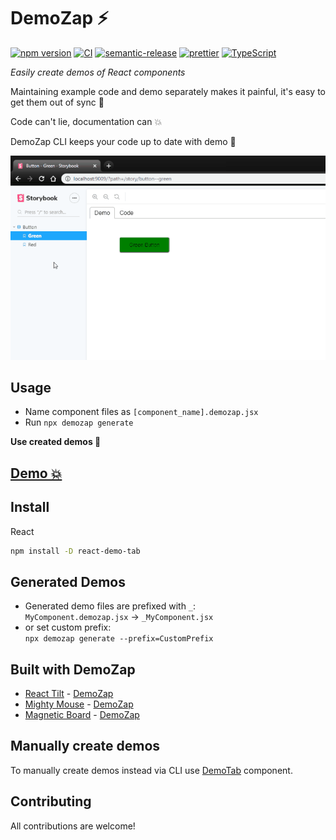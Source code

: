 # DemoZap ⚡

[![npm version][npm-badge]][npm-url]
[![CI][build-badge]][build-url]
[![semantic-release][semantic-badge]][semantic-url]
[![prettier][prettier-badge]][prettier-url]
[![TypeScript][typescript-badge]][typescript-url]

_Easily create demos of React components_

Maintaining example code and demo separately makes it painful, it's easy to get them out of sync 🙅

Code can't lie, documentation can 💥

DemoZap CLI keeps your code up to date with demo 💪

[![](misc/demo.gif)](https://mkosir.github.io/demozap/?path=/story/examples--button-green-jsx-css)

## Usage

- Name component files as `[component_name].demozap.jsx`
- Run `npx demozap generate`

**Use created demos 🎉**

## [Demo 💥](https://mkosir.github.io/demozap)

## Install

React

```bash
npm install -D react-demo-tab
```

## Generated Demos

- Generated demo files are prefixed with `_`:  
  `MyComponent.demozap.jsx` → `_MyComponent.jsx`
- or set custom prefix:  
  `npx demozap generate --prefix=CustomPrefix`

## Built with DemoZap

- [React Tilt](https://github.com/mkosir/react-parallax-tilt) - [DemoZap](https://mkosir.github.io/react-parallax-tilt)
- [Mighty Mouse](https://github.com/mkosir/react-hook-mighty-mouse) - [DemoZap](https://mkosir.github.io/react-hook-mighty-mouse)
- [Magnetic Board](https://github.com/mkosir/react-magnetic-board) - [DemoZap](https://mkosir.github.io/react-magnetic-board)

## Manually create demos

To manually create demos instead via CLI use [DemoTab](https://github.com/mkosir/react-demo-tab) component.

## Contributing

All contributions are welcome!

[npm-url]: https://www.npmjs.com/package/demozap
[npm-badge]: https://img.shields.io/npm/v/demozap.svg
[build-badge]: https://github.com/mkosir/demozap/actions/workflows/main.yml/badge.svg
[build-url]: https://github.com/mkosir/demozap/actions/workflows/main.yml
[semantic-badge]: https://img.shields.io/badge/%20%20%F0%9F%93%A6%F0%9F%9A%80-semantic--release-e10079.svg
[semantic-url]: https://github.com/semantic-release/semantic-release
[prettier-badge]: https://img.shields.io/badge/code_style-prettier-ff69b4.svg
[prettier-url]: https://github.com/prettier/prettier
[typescript-badge]: https://badges.frapsoft.com/typescript/code/typescript.svg?v=101
[typescript-url]: https://github.com/microsoft/TypeScript
